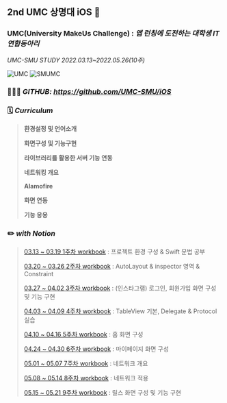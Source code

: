 ## **2nd UMC 상명대 iOS 🍎**
### UMC(University MakeUs Challenge) : *앱 런칭에 도전하는 대학생 IT 연합동아리*
*UMC-SMU STUDY 2022.03.13~2022.05.26(10주)* 

![UMC](https://user-images.githubusercontent.com/69234788/158747758-01091eb0-76e6-4f07-a304-939de479dd07.png)
![SMUMC](https://user-images.githubusercontent.com/69234788/158748457-0e9607b3-ee06-4ad3-9310-dc6554907e0d.png) 

### 👩🏻‍🎓 *GITHUB: https://github.com/UMC-SMU/iOS*

### 🗓 *Curriculum*
> **환경설정 및 언어소개**
> 
> **화면구성 및 기능구현**
> 
> **라이브러리를 활용한 서버 기능 연동**
> 
> **네트워킹 개요**
> 
> **Alamofire**
> 
> **화면 연동**
> 
> **기능 응용**

### ✏️ *with Notion*
> [03.13 ~ 03.19 1주차 workbook](https://marked-insect-edd.notion.site/1-Work-Book-52d69408289742dd9a0bb64e0a8dfd8b) : 프로젝트 환경 구성 & Swift 문법 공부
> 
> [03.20 ~ 03.26 2주차 workbook](https://marked-insect-edd.notion.site/iOS-2-7ea86808a08a49fd8048f28a28b2f1a5) : AutoLayout & inspector 영역 & Constraint
>
> [03.27 ~ 04.02 3주차 workbook](https://marked-insect-edd.notion.site/iOS-3-64f076c870c040e0a7cc40e07aaf0725) : (인스타그램) 로그인, 회원가입 화면 구성 및 기능 구현
>
> [04.03 ~ 04.09 4주차 workbook](https://marked-insect-edd.notion.site/iOS-4-03fa3e8c058e4517b9cd480f9ef178ad) : TableView 기본, Delegate & Protocol 실습
>
> [04.10 ~ 04.16 5주차 workbook](https://marked-insect-edd.notion.site/iOS-5-08e2ebfe4e714da19baa1c76cad29c23) : 홈 화면 구성
> 
> [04.24 ~ 04.30 6주차 workbook](https://marked-insect-edd.notion.site/iOS-6-78372c8678794c31b6b15a65a416e414) : 마이페이지 화면 구성
>
> [05.01 ~ 05.07 7주차 workbook](https://marked-insect-edd.notion.site/iOS-7-056e663cee974bfe8ff3b5e87b30d526) : 네트워크 개요
> 
> [05.08 ~ 05.14 8주차 workbook](https://marked-insect-edd.notion.site/iOS-8-9444b06da98a49a699968cff443226ff) : 네트워크 적용
>
> [05.15 ~ 05.21 9주차 workbook](https://marked-insect-edd.notion.site/iOS-9-23696ba45171464db4d850f9700fe650) : 릴스 화면 구성 및 기능 구현
